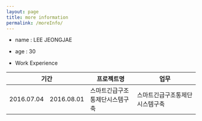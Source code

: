 ```yaml
---
layout: page
title: more information
permalink: /moreInfo/
---
```


* name : LEE JEONGJAE
* age  : 30

* Work Experience

<table>
   <colgroup>
      <col width="15%">
      <col width="15%">
      <col width="30%">
      <col width="40%">
   </colgroup>
   <thead>
    <tr>
      <th colspan="2">기간</th>
      <th>프로젝트명</th>
      <th>업무</th>
    </tr>
   </thead>
   <tbody>
    <tr>
      <td>2016.07.04</td>
      <td>2016.08.01</td>
      <td>스마트긴급구조통제단시스템구축</td>
      <td>스마트긴급구조통제단시스템구축</td>
    </tr>      
   </tbody>
</table>
